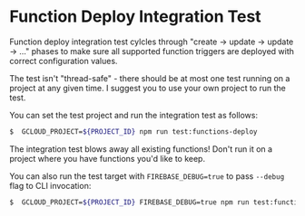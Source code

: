 # Function Deploy Integration Test

Function deploy integration test cylcles through "create -> update -> update -> ..." phases to make sure all supported function triggers are deployed with correct configuration values.

The test isn't "thread-safe" - there should be at most one test running on a project at any given time. I suggest you to use your own project to run the test.

You can set the test project and run the integration test as follows:

```bash
$  GCLOUD_PROJECT=${PROJECT_ID} npm run test:functions-deploy
```

The integration test blows away all existing functions! Don't run it on a project where you have functions you'd like to keep.

You can also run the test target with `FIREBASE_DEBUG=true` to pass `--debug` flag to CLI invocation:

```bash
$  GCLOUD_PROJECT=${PROJECT_ID} FIREBASE_DEBUG=true npm run test:functions-deploy
```
